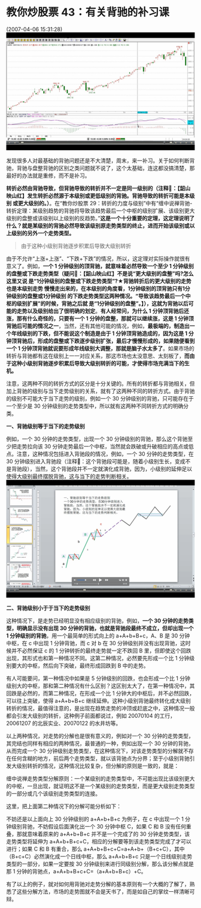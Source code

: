 # 教你炒股票 43：有关背驰的补习课


(2007-04-06 15:31:28)
![](./1.png)

发现很多人对最基础的背驰问题还是不大清楚，周末，来一补习。关于如何判断背驰，背驰与盘整背驰的区别之类问题就不说了，这个太基础，连这都没搞清楚，那最好的办法就是重修，而不是补习。

**转折必然由背驰导致，但背驰导致的转折并不一定是同一级别的（注释🐷：【韶山映山红】发生转折必然源于本级别或更低级别的背驰。背驰导致的转折可能是本级别 或更大级别的。）**。在“教你炒股票 29：转折的力度与级别”中有“缠中说禅背驰-转折定理：某级别趋势的背驰将导致该趋势最后一个中枢的级别扩展、该级别更大级别的盘整或该级别以上级别的反趋势。”**这是一个十分重要的定理，这定理说明了什么？就是某级别的背驰必然导致该级别原走势类型的终止，进而开始该级别或以上级别的另外一个走势类型。**

> 由于这种小级别背驰逐步积累后导致大级别转折

由于不允许“上涨+上涨”、“下跌+下跌”的情况，所以，这定理对实际操作就很有意义了。例如，**一个 1 分钟级别的顶背驰，就意味着必然导致一个至少 1 分钟级别的盘整或下跌走势类型（疑问🤔️：【韶山映山红】不是说“更大级别的盘整”吗?怎么这里又说 是“1分钟级别的盘整或下跌走势类型”?★背驰转折后的更大级别的走势也是本级别走势 慢慢走出来的，在本级别的角度看，1分钟级别的顶背驰只有1分钟级别的盘整或1分钟级别
的下跌走势类型这两种情况。“导致该趋势最后一个中枢的级别扩展”的时候，背驰之后就 是“1分钟级别的盘整”。】），这就为背驰以后可能的走势以及级别给出了很明确的划定**。**有人经常问，为什么 1 分钟顶背驰后还涨，那有什么奇怪的，只要有一个 1 分钟的盘整，那就可以继续涨，这是 1 分钟顶背驰后可能的情况之一**，当然，还有其他可能的情况，例如，**最极端的，制造出一个年线级别的下跌，但不能说这个制造是由于 1 分钟顶背驰造成的，因为这是 1 分钟顶背驰后，形成的盘整或下跌逐步级别扩张，最后才慢慢形成的，如果随便看到一个 1 分钟顶背驰就说要形成年线级别大调整，那就是脑子水太多了**。如果市场的转折与背驰都有这在级别上一一对应关系，那这市场也太没意思、太刻板了，**而由于这种小级别背驰逐步积累后导致大级别转折的可能，才使得市场充满当下的生机。**

注意，这两种不同的转折方式的区分是十分关键的。所有的转折都与背驰相关，但加上背驰的级别与当下走势级别的关系，就有了这两种不同的转折方式。由于背驰的级别不可能大于当下走势的级别，例如一个 30 分钟级别的背驰，只可能存在于一个至少是 30 分钟级别的走势类型中，所以就有这两种不同转折方式的明确分类。

**一、背驰级别等于当下的走势级别**

例如，一个 30 分钟的走势类型，出现一个 30 分钟级别的背驰，那么这个背驰至少把走势拉向该 30 分钟走势最后一个中枢，当然就会跌破或升破相应的高点或低点。注意，这种情况包括进入背驰段的情况，例如，一个 30 分钟的走势类型，在 30 分钟级别进入背驰段（注释🐷：这个背驰段可能是，随着小级别生长，变成不是背驰段），当然，这个背驰段并不一定就演化成背驰，因为，小级别的延伸足以使得大级别最终摆脱背驰，这与当下的走势判断相关。
![](./2.png)

**二、背驰级别小于于当下的走势级别**

这种情况下，是走势已经明显没有相应级别的背驰，例如，**一个 30 分钟的走势类型，明确显示没有出现 30 分钟的背驰，也就是背驰段最终不成立，但却出现一个 1 分钟级别的背驰**，用一个最简单的形式向上的 a+A+b+B+c，A、B 是 30 分钟中枢，在 c 中出现 1 分钟背驰，而 c 对 b 在 30 分钟级别并没有出现背驰，这时候并不必然保证 c 的 1 分钟转折的最终走势就一定不跌回 B 里，但即使这个回跌出现，其形式也和第一种情况不同。这第二种情况，必然要先形成一个比 1 分钟级别要大的中枢，然后向下突破，最终形成回跌到 B 中的走势。

有人可能要问，第一种情况中如果是 5 分钟级别的回跌，也会形成一个比 1 分钟级别大的中枢，那和第二种情况有什么区别？这区别太大了，在第一种情况中，其回跌是必然的，而第二种情况，在形成一个比 1 分钟大的中枢后，并不必然回跌，可以往上突破，使得 a+A+b+B+c 继续延伸。这种小级别背驰最终转化成大级别转折的情况，最值得注意的，是出现在趋势走势的冲顶或赶底之中，这种情况一般都会引发大级别的转折，这种例子前面都说过，例如 20070104 的工行，20061207 的北辰实业、20070122 的水井坊等。

以上两种情况，对走势的分解也是很有意义的，例如对一个 30 分钟的走势类型，其完结也同样有相应的两种情况，最普通的一种，例如出现一个 30 分钟的背驰，从而完成一个 30 分钟级别走势类型，在这种情况下，对该走势类型的分解就不存在任何含糊的地方，前后两个走势类型，就以该背驰点为分界；至于小级别背驰引发大级别转折的情况，这种情况比较复杂，但分解的原则是一致的，就是：

缠中说禅走势类型分解原则：一个某级别的走势类型中，不可能出现比该级别更大的中枢，一旦出现，就证明这不是一个某级别的走势类型，而是更大级别走势类型的一部分或几个该级别走势类型的连接。

这里，把上面第二种情况下的分解可能分析如下：

不妨还是以上面向上 30 分钟级别的 a+A+b+B+c 为例子，在 c 中出现一个 1 分钟级别背驰，不妨假设后面演化出一个 30 分钟中枢 C，如果 C 和 B 没有任何重叠，那就意味着原来的 a+A+b+B+c 并不是一个完成了的 30 分钟走势类型，该走势类型将延伸为 a+A+b+B+c+C，相应的分解要等到该走势类型完成了才可以进行；如果 C 和 B 有重合，那么 a+A+b+B+c+C=a+A+b+（B+c+C），其中（B+c+C）必然演化成一个日线中枢，那么 a+A+b+B+c 只是一个日线级别走势类型的一部分，如果一定要按 30 分钟级别来进行同级别分解，那么该分解点就是那 1 分钟的背驰点，a+A+b+B+c+C=（a+A+b+B+c）+C。

有了以上的例子，就对如何用背驰对走势分解的基本原则有一个大概的了解了，熟悉了这些分解方法，市场的走势图就不会是天书了，而是如自己的掌纹一样清晰可辩。
